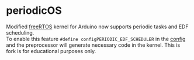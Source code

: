 # periodicOS
Modified [freeRTOS](https://github.com/pvodopija/periodicos/blob/master/FreeRTOS/src/FreeRTOSConfig.h) kernel for Arduino now supports periodic tasks and EDF scheduling. <br/>To enable this feature  ```#define configPERIODIC_EDF_SCHEDULER``` in the 
[config](FreeRTOS/src/FreeRTOSConfig.h) and the preprocessor will generate necessary code in the kernel. This is fork is for educational purposes only.
